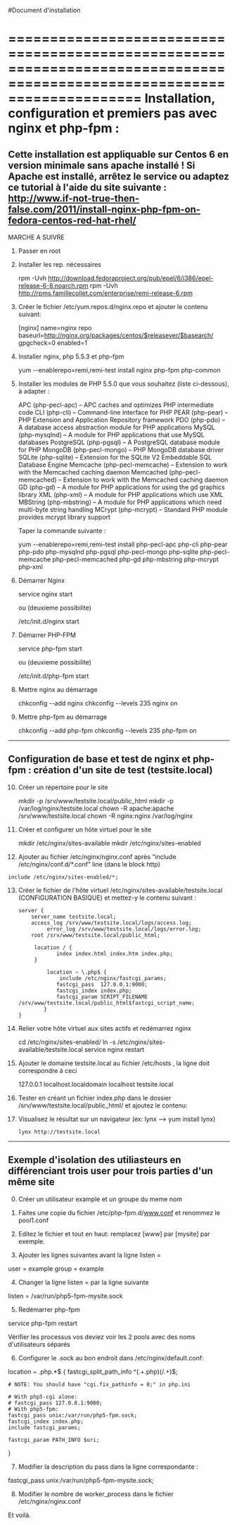 #Document d'installation

========================================================================================================================
Installation, configuration et premiers pas avec nginx et php-fpm :
========================================================================================================================
Cette installation est appliquable sur Centos 6 en version minimale sans apache installé !
Si Apache est installé, arrêtez le service ou  adaptez ce tutorial à l'aide du site suivante :
http://www.if-not-true-then-false.com/2011/install-nginx-php-fpm-on-fedora-centos-red-hat-rhel/
------------------------------------------------------------------------------------------------------------------------
MARCHE A SUIVRE

1. Passer en root 

2. Installer les rep. nécessaires
	
  	 rpm -Uvh http://download.fedoraproject.org/pub/epel/6/i386/epel-release-6-8.noarch.rpm
  	 rpm -Uvh http://rpms.famillecollet.com/enterprise/remi-release-6.rpm

3. Créer le fichier /etc/yum.repos.d/nginx.repo et ajouter le contenu suivant:

	[nginx]
	name=nginx repo
	baseurl=http://nginx.org/packages/centos/$releasever/$basearch/
	gpgcheck=0
	enabled=1

4. Installer nginx, php 5.5.3 et php-fpm

	yum --enablerepo=remi,remi-test install nginx php-fpm php-common

5. Installer les modules de PHP 5.5.0 que vous souhaitez (liste ci-dessous), à adapter :

	APC (php-pecl-apc) – APC caches and optimizes PHP intermediate code
	CLI (php-cli) – Command-line interface for PHP
	PEAR (php-pear) – PHP Extension and Application Repository framework
	PDO (php-pdo) – A database access abstraction module for PHP applications
	MySQL (php-mysqlnd) – A module for PHP applications that use MySQL databases
	PostgreSQL (php-pgsql) – A PostgreSQL database module for PHP
	MongoDB (php-pecl-mongo) – PHP MongoDB database driver
	SQLite (php-sqlite) – Extension for the SQLite V2 Embeddable SQL Database Engine
	Memcache (php-pecl-memcache) – Extension to work with the Memcached caching daemon
	Memcached (php-pecl-memcached) – Extension to work with the Memcached caching daemon
	GD (php-gd) – A module for PHP applications for using the gd graphics library
	XML (php-xml) – A module for PHP applications which use XML
	MBString (php-mbstring) – A module for PHP applications which need multi-byte string handling
	MCrypt (php-mcrypt) – Standard PHP module provides mcrypt library support

	Taper la commande suivante :

	yum --enablerepo=remi,remi-test install php-pecl-apc php-cli php-pear php-pdo php-mysqlnd php-pgsql php-pecl-mongo php-sqlite php-pecl-memcache php-pecl-memcached php-gd php-mbstring php-mcrypt php-xml


6. Démarrer Nginx

	service nginx start

	ou (deuxieme possibilite)

	/etc/init.d/nginx start 	

7. Démarrer PHP-FPM 

	service php-fpm start 

	ou (deuxieme possibilite)

	/etc/init.d/php-fpm start 

8. Mettre nginx au démarrage

	chkconfig --add nginx
	chkconfig --levels 235 nginx on


9. Mettre php-fpm au démarrage

	chkconfig --add php-fpm
	chkconfig --levels 235 php-fpm on

------------------------------------------------------------------------------------------------------------------------
Configuration de base et test de nginx et php-fpm : création d'un site de test (testsite.local)
------------------------------------------------------------------------------------------------------------------------

10. Créer un répertoire pour le site

	mkdir -p /srv/www/testsite.local/public_html
	mkdir -p /var/log/nginx/testsite.local
	chown -R apache:apache /srv/www/testsite.local
	chown -R nginx:nginx /var/log/nginx

11. Créer et configurer un hôte virtuel pour le site

	mkdir /etc/nginx/sites-available
	mkdir /etc/nginx/sites-enabled

12.  Ajouter au fichier /etc/nginx/nginx.conf après “include /etc/nginx/conf.d/*.conf” line (dans le block http)

	include /etc/nginx/sites-enabled/*;

13. Créer le fichier de l'hôte virtuel /etc/nginx/sites-available/testsite.local  (CONFIGURATION BASIQUE)
    et mettez-y le contenu suivant :
					
		server {
   		 	server_name testsite.local;
   		 	access_log /srv/www/testsite.local/logs/access.log;
    			 error_log /srv/www/testsite.local/logs/error.log;
  		 	root /srv/www/testsite.local/public_html;
 		
  			 location / {
      		 		index index.html index.htm index.php;
   			 }
 
    			 location ~ \.php$ {
       		   	     include /etc/nginx/fastcgi_params;
      				fastcgi_pass  127.0.0.1:9000;
       		 		fastcgi_index index.php;
      				fastcgi_param SCRIPT_FILENAME /srv/www/testsite.local/public_html$fastcgi_script_name;
    			}
		}
	

14. Relier votre hôte virtuel aux sites actifs et redémarrez nginx

	cd /etc/nginx/sites-enabled/
	ln -s /etc/nginx/sites-available/testsite.local
	service nginx restart


15. Ajouter le domaine testsite.local au fichier /etc/hosts , la ligne doit correspondre à ceci

	127.0.0.1               localhost.localdomain localhost testsite.local

16. Tester en créant un fichier index.php dans le dossier /srv/www/testsite.local/public_html/ et ajoutez le contenu:

	<?php 
   		 phpinfo();
	?>

17. Visualisez le résultat sur un navigateur (ex: lynx --> yum install lynx)

        lynx http://testsite.local

------------------------------------------------------------------------------------------------------------------------
Exemple d'isolation des utiliasteurs en différenciant trois user pour trois parties d'un même site
------------------------------------------------------------------------------------------------------------------------

0. Créer un utilisateur example et un groupe du meme nom

1. Faites une copie du fichier /etc/php-fpm.d/www.conf et renommez le pool1.conf

2. Editez le fichier et tout en haut: remplacez [www] par [mysite] par exemple.

3. Ajouter les lignes suivantes  avant la ligne listen = 

user = example
group = example

4. Changer la ligne listen = par la ligne suivante

listen = /var/run/php5-fpm-mysite.sock

5. Redémarrer php-fpm

service php-fpm restart

Vérifier les processus vos deviez voir les 2 pools avec des noms d'utilisateurs séparés 

6. Configurer le .sock au bon endroit dans /etc/nginx/default.conf:

location ~ \.php.*$ {
	fastcgi_split_path_info ^(.+\.php)(/.+)$;

	# NOTE: You should have "cgi.fix_pathinfo = 0;" in php.ini

	# With php5-cgi alone:
	# fastcgi_pass 127.0.0.1:9000;
	# With php5-fpm:
	fastcgi_pass unix:/var/run/php5-fpm.sock;
	fastcgi_index index.php;
	include fastcgi_params;

	fastcgi_param PATH_INFO $uri;
}

7. Modifier la description du pass dans la ligne correspondante :

fastcgi_pass unix:/var/run/php5-fpm-mysite.sock;

8. Modifier le nombre de worker_process dans le fichier /etc/nginx/nginx.conf

Et voilà.
